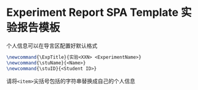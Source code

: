 # Experiment Report SPA Template 实验报告模板

个人信息可以在导言区配置好默认格式

```latex
\newcommand{\ExpTitle}{实验<XXN> <ExperimentName>}
\newcommand{\stuName}{<Name>}
\newcommand{\stuID}{<Student ID>}
```

请将`<item>`尖括号包括的字符串替换成自己的个人信息